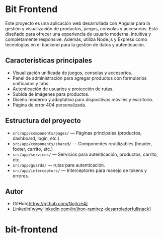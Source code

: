 # Bit Frontend

Este proyecto es una aplicación web desarrollada con Angular para la gestión y visualización de productos, juegos, consolas y accesorios. Está diseñado para ofrecer una experiencia de usuario moderna, intuitiva y completamente responsive. Además, utiliza Node.js y Express como tecnologías en el backend para la gestión de datos y autenticación.

## Características principales
- Visualización unificada de juegos, consolas y accesorios.
- Panel de administración para agregar productos con formularios unificados y tabs.
- Autenticación de usuarios y protección de rutas.
- Subida de imágenes para productos.
- Diseño moderno y adaptativo para dispositivos móviles y escritorio.
- Página de error 404 personalizada.

## Estructura del proyecto
- `src/app/components/pages/` — Páginas principales (productos, dashboard, login, etc.)
- `src/app/components/shared/` — Componentes reutilizables (header, footer, carrito, etc.)
- `src/app/services/` — Servicios para autenticación, productos, carrito, etc.
- `src/app/guards/` — rutas para autenticación.
- `src/app/interceptors/` — Interceptores para manejo de tokens y errores.


## Autor

- GitHub[https://github.com/Nojhze4]
- Linkedin[www.linkedin.com/in/jhon-ramirez-desarroladorfullstack]

# bit-frontend
